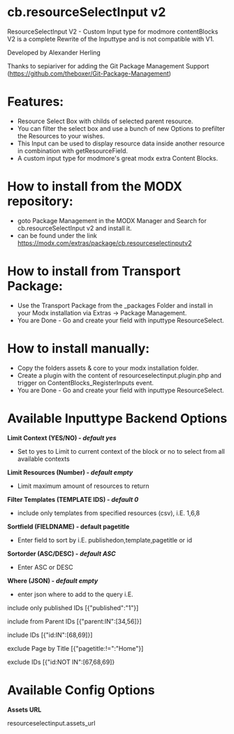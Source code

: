 cb.resourceSelectInput v2
=========================

ResourceSelectInput V2 - Custom Input type for modmore contentBlocks
V2 is a complete Rewrite of the Inputtype and is not compatible with V1.

Developed by Alexander Herling

Thanks to sepiariver for adding the Git Package Management Support (https://github.com/theboxer/Git-Package-Management)


Features:
=========
- Resource Select Box with childs of selected parent resource. 
- You can filter the select box and use a bunch of new Options to prefilter the Resources to your wishes. 
- This Input can be used to display resource data inside another resource in combination with getResourceField.
- A custom input type for modmore's great modx extra Content Blocks.

How to install from the MODX repository:
========================================
- goto Package Management in the MODX Manager and Search for cb.resourceSelectInput v2 and install it.
- can be found under the link https://modx.com/extras/package/cb.resourceselectinputv2

How to install from Transport Package:
======================================
- Use the Transport Package from the _packages Folder and install in your Modx installation via Extras -> Package Management.
- You are Done - Go and create your field with inputtype ResourceSelect.

How to install manually:
========================
- Copy the folders assets & core to your modx installation folder.
- Create a plugin with the content of resourceselectinput.plugin.php and trigger on ContentBlocks_RegisterInputs event.
- You are Done - Go and create your field with inputtype ResourceSelect.


Available Inputtype Backend Options
===================================

**Limit Context (YES/NO) - *default yes***

- Set to yes to Limit to current context of the block or no to select from all available contexts


**Limit Resources (Number) - *default empty***

- Limit maximum amount of resources to return


**Filter Templates (TEMPLATE IDS) - *default 0***

- include only templates from specified resources (csv), i.E. 1,6,8


**Sortfield (FIELDNAME) - **default pagetitle****

- Enter field to sort by i.E. publishedon,template,pagetitle or id


**Sortorder (ASC/DESC) - *default ASC***

- Enter ASC or DESC 


**Where (JSON) - *default empty***

- enter json where to add to the query i.E.

include only published IDs [{"published":"1"}]

include from Parent IDs [{"parent:IN":[34,56]}]

include IDs [{"id:IN":[68,69]}]

exclude Page by Title [{"pagetitle:!=":"Home"}]

exclude IDs [{"id:NOT IN":[67,68,69]}


Available Config Options
===================================

**Assets URL**

resourceselectinput.assets_url
